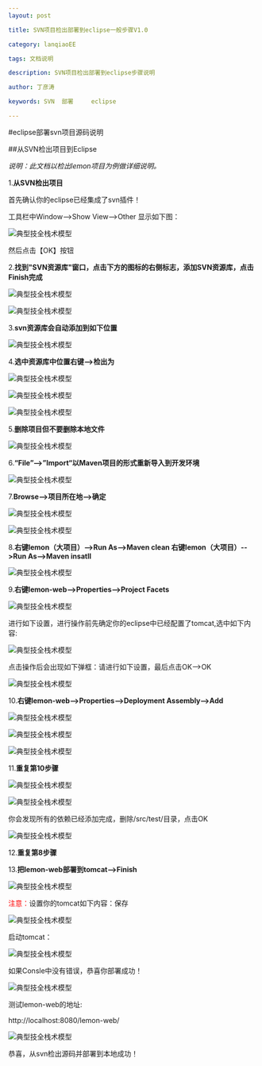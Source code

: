 ```yaml
---
layout: post

title: SVN项目检出部署到eclipse一般步骤V1.0

category: lanqiaoEE

tags: 文档说明

description: SVN项目检出部署到eclipse步骤说明

author: 丁彦涛

keywords: SVN  部署     eclipse

---
```


#eclipse部署svn项目源码说明

##从SVN检出项目到Eclipse

*说明：此文档以检出lemon项目为例做详细说明。* 

1.**从SVN检出项目**

首先确认你的eclipse已经集成了svn插件！

工具栏中Window-->Show View-->Other 显示如下图：

![典型技全栈术模型](/public/img/technology/svn/svn001.png)
 
然后点击【OK】按钮

2.**找到"SVN资源库"窗口，点击下方的图标的右侧标志，添加SVN资源库，点击Finish完成**

![典型技全栈术模型](/public/img/technology/svn/svn002.png)

![典型技全栈术模型](/public/img/technology/svn/svn003.png)

3.**svn资源库会自动添加到如下位置**

![典型技全栈术模型](/public/img/technology/svn/svn004.png)

4.**选中资源库中位置右键-->检出为**

![典型技全栈术模型](/public/img/technology/svn/svn005.png)

![典型技全栈术模型](/public/img/technology/svn/svn006.png)

![典型技全栈术模型](/public/img/technology/svn/svn007.png)

5.**删除项目但不要删除本地文件**

![典型技全栈术模型](/public/img/technology/svn/svn008.png)

6.**“File”-->”Import“以Maven项目的形式重新导入到开发环境**

![典型技全栈术模型](/public/img/technology/svn/svn009.png)

7.**Browse-->项目所在地-->确定**
 
![典型技全栈术模型](/public/img/technology/svn/svn010.png)

![典型技全栈术模型](/public/img/technology/svn/svn011.png)

8.**右键lemon（大项目）-->Run As-->Maven  clean    右键lemon（大项目）-->Run As-->Maven  insatll**

![典型技全栈术模型](/public/img/technology/svn/svn012.png)

9.**右键lemon-web-->Properties-->Project Facets**

![典型技全栈术模型](/public/img/technology/svn/svn013.png)

进行如下设置，进行操作前先确定你的eclipse中已经配置了tomcat,选中如下内容:

![典型技全栈术模型](/public/img/technology/svn/svn014.png)

点击操作后会出现如下弹框：请进行如下设置，最后点击OK-->OK

![典型技全栈术模型](/public/img/technology/svn/svn015.png)

10.**右键lemon-web-->Properties-->Deployment Assembly-->Add**

![典型技全栈术模型](/public/img/technology/svn/svn016.png)

![典型技全栈术模型](/public/img/technology/svn/svn017.png)

![典型技全栈术模型](/public/img/technology/svn/svn018.png)

11.**重复第10步骤**

![典型技全栈术模型](/public/img/technology/svn/svn019.png)

![典型技全栈术模型](/public/img/technology/svn/svn020.png)

你会发现所有的依赖已经添加完成，删除/src/test/目录，点击OK

![典型技全栈术模型](/public/img/technology/svn/svn021.png)

12.**重复第8步骤**

13.**把lemon-web部署到tomcat-->Finish**

![典型技全栈术模型](/public/img/technology/svn/svn022.png)

<font color="red">注意：</font>设置你的tomcat如下内容：保存

![典型技全栈术模型](/public/img/technology/svn/svn023.png)

启动tomcat：

![典型技全栈术模型](/public/img/technology/svn/svn024.png)

如果Consle中没有错误，恭喜你部署成功！

![典型技全栈术模型](/public/img/technology/svn/svn025.png)

测试lemon-web的地址:

http://localhost:8080/lemon-web/

![典型技全栈术模型](/public/img/technology/svn/svn026.png)

恭喜，从svn检出源码并部署到本地成功！










